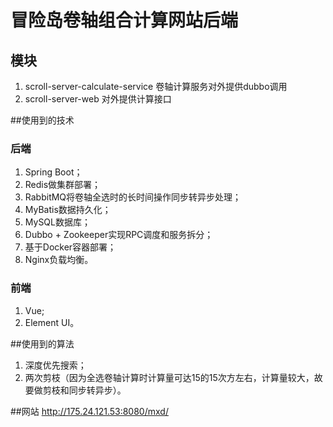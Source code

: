 # 冒险岛卷轴组合计算网站后端

## 模块
1. scroll-server-calculate-service
卷轴计算服务对外提供dubbo调用
2. scroll-server-web
对外提供计算接口

##使用到的技术
### 后端
1. Spring Boot；
2. Redis做集群部署；
3. RabbitMQ将卷轴全选时的长时间操作同步转异步处理；
4. MyBatis数据持久化；
5. MySQL数据库；
6. Dubbo + Zookeeper实现RPC调度和服务拆分；
7. 基于Docker容器部署；
8. Nginx负载均衡。
### 前端
1. Vue;
2. Element UI。

##使用到的算法
1. 深度优先搜索；
2. 两次剪枝（因为全选卷轴计算时计算量可达15的15次方左右，计算量较大，故要做剪枝和同步转异步）。

##网站
http://175.24.121.53:8080/mxd/



